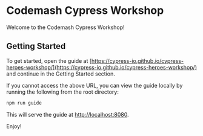 # Codemash Cypress Workshop

Welcome to the Codemash Cypress Workshop!

## Getting Started

To get started, open the guide at
[https://cypress-io.github.io/cypress-heroes-workshop/](https://cypress-io.github.io/cypress-heroes-workshop/)
and continue in the Getting Started section.

If you cannot access the above URL, you can view the guide locally by running
the following from the root directory:

```bash
npm run guide
```

This will serve the guide at [http://localhost:8080](http://localhost:8080).

Enjoy!
